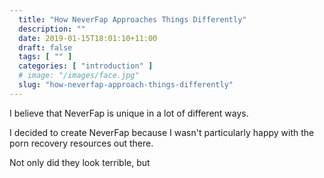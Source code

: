 ```yaml
---
  title: "How NeverFap Approaches Things Differently"
  description: ""
  date: 2019-01-15T18:01:10+11:00
  draft: false
  tags: [ "" ]
  categories: [ "introduction" ]
  # image: "/images/face.jpg"
  slug: "how-neverfap-approach-things-differently"
---
```


I believe that NeverFap is unique in a lot of different ways.

I decided to create NeverFap because I wasn't particularly happy with the porn recovery resources out there.

Not only did they look terrible, but 